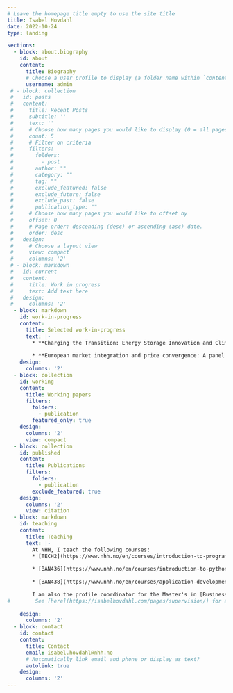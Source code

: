 ```yaml
---
# Leave the homepage title empty to use the site title
title: Isabel Hovdahl
date: 2022-10-24
type: landing

sections:
  - block: about.biography
    id: about
    content:
      title: Biography
      # Choose a user profile to display (a folder name within `content/authors/`)
      username: admin
 # - block: collection
 #   id: posts
 #   content:
 #     title: Recent Posts
 #     subtitle: ''
 #     text: ''
 #     # Choose how many pages you would like to display (0 = all pages)
 #     count: 5
 #     # Filter on criteria
 #     filters:
 #       folders:
 #         - post
 #       author: ""
 #       category: ""
 #       tag: ""
 #       exclude_featured: false
 #       exclude_future: false
 #       exclude_past: false
 #       publication_type: ""
 #     # Choose how many pages you would like to offset by
 #     offset: 0
 #     # Page order: descending (desc) or ascending (asc) date.
 #     order: desc
 #   design:
 #     # Choose a layout view
 #     view: compact
 #     columns: '2'
 # - block: markdown
 #   id: current
 #   content:
 #     title: Work in progress
 #     text: Add text here
 #   design:
 #     columns: '2'
  - block: markdown
    id: work-in-progress
    content:
      title: Selected work-in-progress
      text: |-
        * **Charging the Transition: Energy Storage Innovation and Climate Policy** with Maria Alsina-Pujols (ETH)
    
        * **European market integration and price convergence: A panel quantile regression analysis of NordLink** with Endre Bjørndal (NHH), Mette Bjørndal (NHH) and Kyriaki Tselika (NHH)
    design:
      columns: '2'
  - block: collection
    id: working
    content:
      title: Working papers
      filters:
        folders:
          - publication
        featured_only: true
    design:
      columns: '2'
      view: compact
  - block: collection
    id: published
    content:
      title: Publications
      filters:
        folders:
          - publication
        exclude_featured: true
    design:
      columns: '2'
      view: citation
  - block: markdown
    id: teaching
    content:
      title: Teaching
      text: |-
        At NHH, I teach the following courses:
        * [TECH2](https://www.nhh.no/en/courses/introduction-to-programming-data-and-information-technology/) Introduction to Programming, Data, and Information Technology
        
        * [BAN436](https://www.nhh.no/en/courses/introduction-to-python/) Introduction to Python
    
        * [BAN438](https://www.nhh.no/en/courses/application-development-in-python/) Application Development in Python

        I am also the profile coordinator for the Master's in [Business Analytics](https://www.nhh.no/en/study-programmes/msc-in-economics-and-business-administration/business-analytics/). 
#        See [here](https://isabelhovdahl.com/pages/supervision/) for a list of master thesis supervision.
    
    design:
      columns: '2'
  - block: contact
    id: contact
    content:
      title: Contact
      email: isabel.hovdahl@nhh.no
      # Automatically link email and phone or display as text?
      autolink: true
    design:
      columns: '2'
---
```

